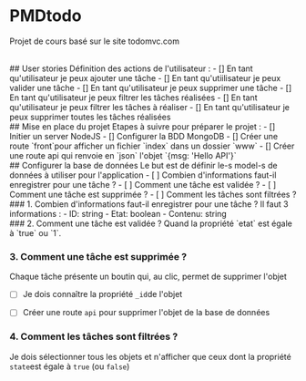 # PMDtodo
Projet de cours basé sur le site todomvc.com

<br>
## User stories
Définition des actions de l'utilisateur :
- [] En tant qu'utilisateur je peux ajouter une tâche
- [] En tant qu'utiilisateur je peux valider une tâche
- [] En tant qu'utilisateur je peux supprimer une tâche
- [] En tant qu'utilisateur je peux filtrer les tâches réalisées
- [] En tant qu'utilisateur je peux filtrer les tâches à réaliser
- [] En tant qu'utilisateur je peux supprimer toutes les tâches réalisées

<br>
## Mise en place du projet
Etapes à suivre pour préparer le projet :
- [] Initier un server NodeJS
- [] Configurer la BDD MongoDB
- [] Créer une route `front`pour afficher un fichier `index` dans un dossier `www`
- [] Créer une route api qui renvoie en `json` l'objet `{msg: 'Hello API'}`

<br>
## Configurer la base de données
Le but est de définir le-s model-s de données à utiliser pour l'application
- [ ] Combien d'informations faut-il enregistrer pour une tâche ?
- [ ] Comment une tâche est validée ?
- [ ] Comment une tâche est supprimée ?
- [ ] Comment les tâches sont filtrées ?

<br>
### 1. Combien d'informations faut-il enregistrer pour une tâche ?
Il faut 3 informations :
- ID: string
- Etat: boolean
- Contenu: string

<br>
### 2. Comment une tâche est validée ?
Quand la propriété `etat` est égale à `true` ou `1`.

### 3. Comment une tâche est supprimée ?
Chaque tâche présente un boutin qui, au clic, permet de supprimer l'objet
- [ ] Je dois connaître la propriété `_id`de l'objet
- [ ] Créer une route `api` pour supprimer l'objet de la base de données


### 4. Comment les tâches sont filtrées ?
Je dois sélectionner tous les objets et n'afficher que ceux dont la propriété `state`est égale à `true` (ou `false`)
